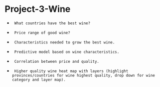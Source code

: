 # Project-3-Wine
-      What countries have the best wine?
-      Price range of good wine?
-      Characteristics needed to grow the best wine.
-      Predictive model based on wine characteristics.
-      Correlation between price and quality.
-      Higher quality wine heat map with layers (highlight provinces/countries for wine highest quality, drop down for wine category and layer map). 
